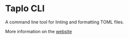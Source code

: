 # Taplo CLI

A command line tool for linting and formatting TOML files.

More information on the [website](https://taplo.tamasfe.dev/cli)
